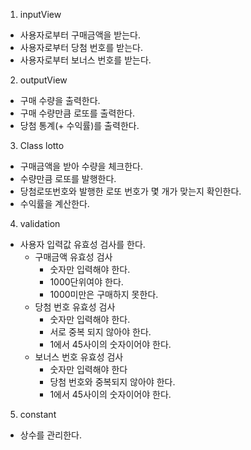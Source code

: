 1. inputView 
  - 사용자로부터 구매금액을 받는다.
  - 사용자로부터 당첨 번호를 받는다.
  - 사용자로부터 보너스 번호를 받는다.
2. outputView
  - 구매 수량을 출력한다.
  - 구매 수량만큼 로또를 출력한다.
  - 당첨 통계(+ 수익률)를 출력한다.
3. Class lotto
  - 구매금액을 받아 수량을 체크한다.
  - 수량만큼 로또를 발행한다.
  - 당첨로또번호와 발행한 로또 번호가 몇 개가 맞는지 확인한다.
  - 수익률을 계산한다.
4. validation
  - 사용자 입력값 유효성 검사를 한다.
    - 구매금액 유효성 검사
      - 숫자만 입력해야 한다.
      - 1000단위여야 한다.
      - 1000미만은 구매하지 못한다.
    - 당첨 번호 유효성 검사
      - 숫자만 입력해야 한다.
      - 서로 중복 되지 않아야 한다.
      - 1에서 45사이의 숫자이어야 한다.
    - 보너스 번호 유효성 검사
      - 숫자만 입력해야 한다
      - 당첨 번호와 중복되지 않아야 한다. 
      - 1에서 45사이의 숫자이어야 한다.
5. constant
  - 상수를 관리한다.



  